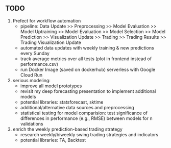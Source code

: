 ## TODO
1. Prefect for workflow automation
    - pipeline: Data Update >> Preprocessing >> Model Evaluation >> Model Uptraining >> Model Evaluation >> Model Selection >> Model Prediction >> Visualization Update >> Trading >> Trading Results >> Trading Visualization Update
    - automated data updates with weekly training & new predictions every Sunday
    - track average metrics over all tests (plot in frontend instead of performance.csv)
    - run Docker Image (saved on dockerhub) serverless with Google Cloud Run
2. serious modeling:
    - improve all model prototypes
    - revisit my deep forecasting presentation to implement additional models
    - potential libraries: statsforecast, sktime
    - additional/alternative data sources and preprocessing
    - statistical testing for model comparision: test significance of differences in performance (e.g., RMSE) between models for n validations
3. enrich the weekly prediction-based trading strategy
    - research weekly/biweekly swing trading strategies and indicators
    - potential libraries: TA, Backtest
